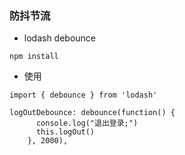 ### 防抖节流

- lodash debounce

```
npm install

```

- 使用

```
import { debounce } from 'lodash'

logOutDebounce: debounce(function() {
      console.log("退出登录;")
      this.logOut()
    }, 2000),

```